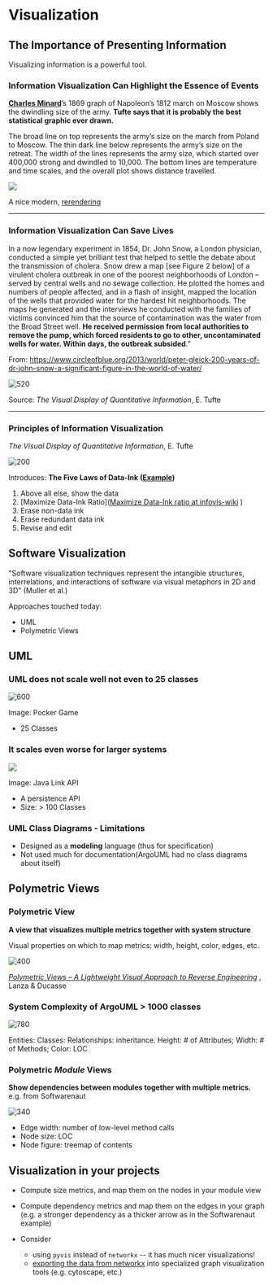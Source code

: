 # Visualization


## The Importance of Presenting Information

Visualizing information is a powerful tool. 
### Information Visualization Can Highlight the Essence of Events

[**Charles Minard**](http://t.umblr.com/redirect?z=http%3A%2F%2Fwww.edwardtufte.com%2Ftufte%2Fminard-obit&t=OTE3ZmE1M2ZiMTBiYWYwZDgwN2VlN2ZmMzhjYTI3N2JkOWM2MGY2Nyx3YWNGM3RHZQ%3D%3D)’s 1869 graph of Napoleon’s 1812 march on Moscow shows the dwindling size of the army. **Tufte says that it is probably the best statistical graphic ever drawn.**

The broad line on top represents the army’s size on the march from Poland to Moscow. The thin dark line below represents the army’s size on the retreat. The width of the lines represents the army size, which started over 400,000 strong and dwindled to 10,000. The bottom lines are temperature and time scales, and the overall plot shows distance travelled.


![](images/tufte_napoleon.png)

A nice modern, [rerendering](https://graphworkflow.com/2019/06/25/minard/) 



---

### Information Visualization Can Save Lives

In a now legendary experiment in 1854, Dr. John Snow, a London physician, conducted a simple yet brilliant test that helped to settle the debate about the transmission of cholera. Snow drew a map [see Figure 2 below] of a virulent cholera outbreak in one of the poorest neighborhoods of London – served by central wells and no sewage collection. He plotted the homes and numbers of people affected, and in a flash of insight, mapped the location of the wells that provided water for the hardest hit neighborhoods. The maps he generated and the interviews he conducted with the families of victims convinced him that the source of contamination was the water from the Broad Street well. **He received permission from local authorities to remove the pump, which forced residents to go to other, uncontaminated wells for water. Within days, the outbreak subsided**.”

From: https://www.circleofblue.org/2013/world/peter-gleick-200-years-of-dr-john-snow-a-significant-figure-in-the-world-of-water/

![520](images/london-cholera-map.png)

Source: *The Visual Display of Quantitative Information*, E. Tufte






---


### Principles of Information Visualization

*The Visual Display of Quantitative Information*, E. Tufte

![200](images/tufte-book.png)


Introduces: **The Five Laws of Data-Ink ([Example](https://www.codeconquest.com/blog/data-ink-ratio-explained-with-example/))**

1. Above all else, show the data 
2. [Maximize Data-Ink Ratio]([Maximize Data-Ink ratio at infovis-wiki](https://infovis-wiki.net/wiki/Data-Ink_Ratio) )
3. Erase non-data ink
4. Erase redundant data ink
5. Revise and edit




## Software Visualization

"Software visualization techniques represent the intangible structures, interrelations, and interactions of software via visual metaphors in 2D and 3D" (Muller et al.)

Approaches touched today: 
- UML
- Polymetric Views

## UML 

### UML does not scale well not even to 25 classes

![600](images/uml_diagram_of_poker_game.png)

Image: Pocker Game
- 25 Classes



### It scales even worse for larger systems

![](images/java_link_api.png)

Image: Java Link API
- A persistence API
- Size: > 100 Classes


### UML Class Diagrams - Limitations

- Designed as a **modeling** language (thus for specification)
- Not used much for documentation(ArgoUML had no class diagrams about itself)


## Polymetric Views


### Polymetric View

**A view that visualizes multiple metrics together with system structure**

Visual properties on which to map metrics: width, height, color, edges, etc.

![400](images/polymetric_view.png)

[*Polymetric Views – A Lightweight Visual Approach to Reverse Engineering*](https://rmod-files.lille.inria.fr/Team/Texts/Papers/Lanz03d-TSE-PolymetricViews.pdf) , Lanza & Ducasse


### System Complexity of ArgoUML > 1000 classes

![780](images/argouml_system_complexity.png)

Entities: Classes: Relationships: inheritance. Height: \# of Attributes; Width: \# of Methods; Color: LOC


### Polymetric *Module* Views

**Show dependencies between modules together with multiple metrics.** 
e.g. from Softwarenaut

![340](images/snaut_as_polymetric_view.png)

- Edge width: number of low-level method calls
- Node size: LOC
- Node figure: treemap of contents



## Visualization in your projects

- Compute size metrics, and map them on the nodes in your module view

- Compute dependency metrics and map them on the edges in your graph (e.g. a stronger dependency as a thicker arrow as in the Softwarenaut example)

- Consider 
	- using `pyvis` instead of `networkx` -- it has much nicer visualizations!
	- [exporting the data from networkx](https://networkx.github.io/documentation/stable/reference/drawing.html) into specialized graph visualization tools (e.g. cytoscape, etc.)
